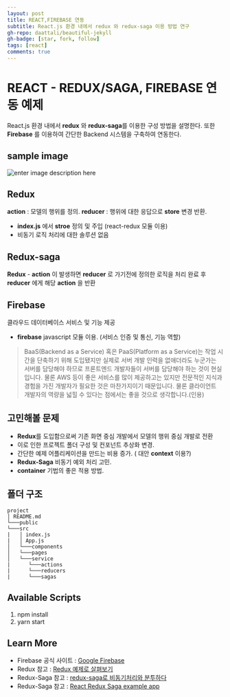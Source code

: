 ```yaml
---
layout: post
title: REACT,FIREBASE 연동
subtitle: React.js 환경 내에서 redux 와 redux-saga 이용 방법 연구
gh-repo: daattali/beautiful-jekyll
gh-badge: [star, fork, follow]
tags: [react]
comments: true
---
```



# REACT - REDUX/SAGA, FIREBASE 연동 예제

React.js 환경 내에서 **redux** 와 **redux-saga**를 이용한 구성 방법을 설명한다.
또한 **Firebase** 를 이용하여 간단한 Backend 시스템을 구축하여 연동한다.

## sample image
![enter image description here](https://raw.githubusercontent.com/seniya/firebase-example-1/master/src/assets/firebase-example-1.PNG)


## Redux

**action** :  모델의 행위를 정의.
**reducer** : 행위에 대한 응답으로 **store** 변경 반환.
- **index.js** 에서 **stroe** 정의 및 주입 (react-redux 모듈 이용)
- 비동기 로직 처리에 대한 솔루션 없음

## Redux-saga

**Redux** - **action** 이 발생하면 **reducer** 로 가기전에 정의한 로직을 처리
완료 후 **reducer** 에게 해당 **action** 을 반환

## Firebase

클라우드 데이터베이스 서비스 및 기능 제공
- **firebase** javascript 모듈 이용. (서비스 인증 및 통신, 기능 역할)

>BaaS(Backend as a Service) 혹은 PaaS(Platform as a Service)는 작업 시간을 단축하기 위해 도입됐지만 실제로 서버 개발 인력을 없애더라도 누군가는 서버를 담당해야 하므로 프론트엔드 개발자들이 서버를 담당해야 하는 것이 현실입니다. 물론 AWS 등이 좋은 서비스를 많이 제공하고는 있지만 전문적인 지식과 경험을 가진 개발자가 필요한 것은 마찬가지이기 때문입니다. 물론 클라이언트 개발자의 역량을 넓힐 수 있다는 점에서는 좋을 것으로 생각합니다.(인용)

## 고민해볼 문제

- **Redux**를 도입함으로써 기존 화면 중심 개발에서 모델의 행위 중심 개발로 전환
- 이로 인한 프로젝트 폴더 구성 및 컨포넌트 추상화 변경.
- 간단한 예제 어플리케이션을 만드는 비용 증가. ( 대안 **context** 이용?)
- **Redux-Saga** 비동기 예외 처리 고민.
- **container** 기법의 좋은 적용 방법.

## 폴더 구조
```
project
│ README.md
└───public 
└───src
|   │ index.js
|   │ App.js
│   └───components
│   └───pages
│   └───service
|      └───actions
|      └───reducers
|      └───sagas
```


## Available Scripts

1. npm install
2. yarn start


## Learn More
- Firebase 공식 사이트 : [Google Firebase](https://console.firebase.google.com/)
- Redux 참고  : [Redux 예제로 살펴보기](https://beomy.tistory.com/35)
- Redux-Saga 참고 : [redux-saga로 비동기처리와 분투하다](https://github.com/reactkr/learn-react-in-korean/blob/master/translated/deal-with-async-process-by-redux-saga.md)
- Redux-Saga 참고 : [React Redux Saga example app](https://medium.com/@lavitr01051977/make-your-first-call-to-api-using-redux-saga-15aa995df5b6)

